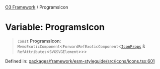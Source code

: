 [O3 Framework](../API.md) / ProgramsIcon

# Variable: ProgramsIcon

> `const` **ProgramsIcon**: `MemoExoticComponent`\<`ForwardRefExoticComponent`\<[`IconProps`](../type-aliases/IconProps.md) & `RefAttributes`\<`SVGSVGElement`\>\>\>

Defined in: [packages/framework/esm-styleguide/src/icons/icons.tsx:601](https://github.com/openmrs/openmrs-esm-core/blob/main/packages/framework/esm-styleguide/src/icons/icons.tsx#L601)
